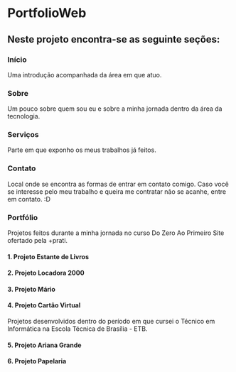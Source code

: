 # PortfolioWeb

## Neste projeto encontra-se as seguinte seções:
  ### Início
  Uma introdução acompanhada da área em que atuo.

  ### Sobre
  Um pouco sobre quem sou eu e sobre a minha jornada dentro da área da tecnologia.

  ### Serviços
  Parte em que exponho os meus trabalhos já feitos.

  ### Contato
  Local onde se encontra as formas de entrar em contato comigo. 
  Caso você se interesse pelo meu trabalho e queira me contratar não se acanhe, entre em contato. :D

  ### Portfólio
  Projetos feitos durante a minha jornada no curso Do Zero Ao Primeiro Site ofertado pela +prati.
  #### 1. Projeto Estante de Livros 
  #### 2. Projeto Locadora 2000
  #### 3. Projeto Mário
  #### 4. Projeto Cartão Virtual
      
  Projetos desenvolvidos dentro do período em que cursei o Técnico em Informática na Escola Técnica de Brasília - ETB.
  #### 5. Projeto Ariana Grande
  #### 6. Projeto Papelaria
